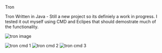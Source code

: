 Tron

Tron Written in Java - Still a new project so its definiely a work in progress. I tested it out myself using CMD and Eclipes that should demostrate much of the functionality. 


![tron image](https://cloud.githubusercontent.com/assets/13667918/9144240/82fec4e0-3d00-11e5-8baf-ff1e3ba12a86.jpg)

![tron cmd 1](https://cloud.githubusercontent.com/assets/13667918/9144233/704c4a5c-3d00-11e5-8ea4-76739b92b79c.jpg)
![tron cmd 2](https://cloud.githubusercontent.com/assets/13667918/9144231/704ae392-3d00-11e5-900b-14077a019fb8.jpg)
![tron cmd 3](https://cloud.githubusercontent.com/assets/13667918/9144232/704b0700-3d00-11e5-88cd-83d7d65154c5.jpg)
